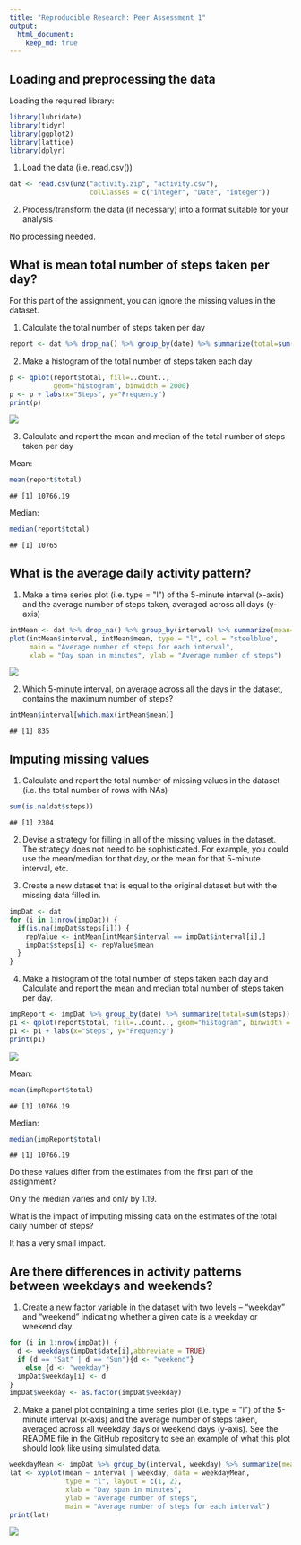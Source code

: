 ```yaml
---
title: "Reproducible Research: Peer Assessment 1"
output: 
  html_document:
    keep_md: true
---
```



## Loading and preprocessing the data
Loading the required library:

```r
library(lubridate)
library(tidyr)
library(ggplot2)
library(lattice)
library(dplyr)
```
1. Load the data (i.e. read.csv())


```r
dat <- read.csv(unz("activity.zip", "activity.csv"),  
                    colClasses = c("integer", "Date", "integer"))
```
2. Process/transform the data (if necessary) into a format suitable for your analysis  

No processing needed.

## What is mean total number of steps taken per day?
For this part of the assignment, you can ignore the missing values in the dataset.

1. Calculate the total number of steps taken per day

```r
report <- dat %>% drop_na() %>% group_by(date) %>% summarize(total=sum(steps))
```
2. Make a histogram of the total number of steps taken each day

```r
p <- qplot(report$total, fill=..count.., 
           geom="histogram", binwidth = 2000)
p <- p + labs(x="Steps", y="Frequency")
print(p)
```

![](PA1_template_files/figure-html/unnamed-chunk-4-1.png)<!-- -->

3. Calculate and report the mean and median of the total number of steps taken per day  

Mean:

```r
mean(report$total)
```

```
## [1] 10766.19
```

Median:

```r
median(report$total)
```

```
## [1] 10765
```

## What is the average daily activity pattern?
1. Make a time series plot (i.e. type = "l") of the 5-minute interval (x-axis) and the average number of steps taken, averaged across all days (y-axis)

```r
intMean <- dat %>% drop_na() %>% group_by(interval) %>% summarize(mean=mean(steps))
plot(intMean$interval, intMean$mean, type = "l", col = "steelblue",
     main = "Average number of steps for each interval",
     xlab = "Day span in minutes", ylab = "Average number of steps")
```

![](PA1_template_files/figure-html/unnamed-chunk-7-1.png)<!-- -->

2. Which 5-minute interval, on average across all the days in the dataset, contains the maximum number of steps?

```r
intMean$interval[which.max(intMean$mean)]
```

```
## [1] 835
```

## Imputing missing values
1. Calculate and report the total number of missing values in the dataset (i.e. the total number of rows with NAs)

```r
sum(is.na(dat$steps))
```

```
## [1] 2304
```
2. Devise a strategy for filling in all of the missing values in the dataset. The strategy does not need to be sophisticated. For example, you could use the mean/median for that day, or the mean for that 5-minute interval, etc.

3. Create a new dataset that is equal to the original dataset but with the missing data filled in.

```r
impDat <- dat
for (i in 1:nrow(impDat)) {
  if(is.na(impDat$steps[i])) {
    repValue <- intMean[intMean$interval == impDat$interval[i],]
    impDat$steps[i] <- repValue$mean
  }
}
```

4. Make a histogram of the total number of steps taken each day and Calculate and report the mean and median total number of steps taken per day.

```r
impReport <- impDat %>% group_by(date) %>% summarize(total=sum(steps))
p1 <- qplot(report$total, fill=..count.., geom="histogram", binwidth = 2000)
p1 <- p1 + labs(x="Steps", y="Frequency")
print(p1)
```

![](PA1_template_files/figure-html/unnamed-chunk-11-1.png)<!-- -->

Mean:

```r
mean(impReport$total)
```

```
## [1] 10766.19
```

Median:

```r
median(impReport$total)
```

```
## [1] 10766.19
```

Do these values differ from the estimates from the first part of the assignment?

Only the median varies and only by 1.19.

What is the impact of imputing missing data on the estimates of the total daily number of steps?

It has a very small impact.

## Are there differences in activity patterns between weekdays and weekends?
1. Create a new factor variable in the dataset with two levels – “weekday” and “weekend” indicating whether a given date is a weekday or weekend day.

```r
for (i in 1:nrow(impDat)) {
  d <- weekdays(impDat$date[i],abbreviate = TRUE)
  if (d == "Sat" | d == "Sun"){d <- "weekend"}
    else {d <- "weekday"}
  impDat$weekday[i] <- d
}
impDat$weekday <- as.factor(impDat$weekday)
```

2. Make a panel plot containing a time series plot (i.e. type = "l") of the 5-minute interval (x-axis) and the average number of steps taken, averaged across all weekday days or weekend days (y-axis). See the README file in the GitHub repository to see an example of what this plot should look like using simulated data.

```r
weekdayMean <- impDat %>% group_by(interval, weekday) %>% summarize(mean=mean(steps))
lat <- xyplot(mean ~ interval | weekday, data = weekdayMean,
              type = "l", layout = c(1, 2), 
              xlab = "Day span in minutes", 
              ylab = "Average number of steps",
              main = "Average number of steps for each interval")
print(lat)
```

![](PA1_template_files/figure-html/unnamed-chunk-15-1.png)<!-- -->

